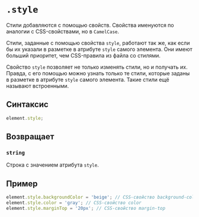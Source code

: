 # `.style`

Стили добавляются с помощью свойств. Свойства именуются по аналогии с CSS-свойствами, но в `CamelCase`.

Стили, заданные с помощью свойства `style`, работают так же, как если бы их указали в разметке в атрибуте `style` самого элемента. Они имеют больший приоритет, чем CSS-правила из файла со стилями.

Свойство `style` позволяет не только изменять стили, но и получать их. Правда, с его помощью можно узнать только те стили, которые заданы в разметке в атрибуте `style` самого элемента. Такие стили ещё называют встроенными.

## Синтаксис

```js
element.style;
```

## Возвращает

### `string`

Строка с значением атрибута `style`.

## Пример

```js
element.style.backgroundColor = 'beige'; // CSS-свойство background-color
element.style.color = 'gray'; // CSS-свойство color
element.style.marginTop = '20px'; // CSS-свойство margin-top
```
